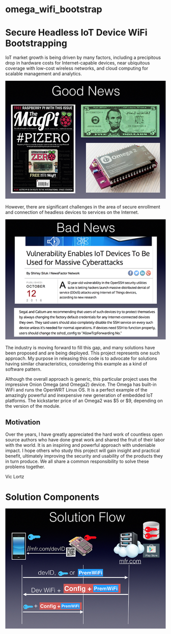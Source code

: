 # omega_wifi_bootstrap

Secure Headless IoT Device WiFi Bootstrapping
=================================

IoT market growth is being driven by many factors, including a precipitous
drop in hardware costs for Internet-capable devices, near ubiquitous
coverage with low-cost wireless networks, and cloud computing for scalable
management and analytics. 

![Solution](./images/GoodNews.png)

However, there are significant challenges in the
area of secure enrollment and connection of headless devices to services
on the Internet. 

![Solution](./images/BadNews.png)

The industry is moving forward to fill this gap, and many
solutions have been proposed and are being deployed. This project represents
one such approach. My purpose in releasing this code is to advocate for
solutions having similar characteristics, considering this example as a
kind of software pattern. 

Although the overall approach is generic, this particular project uses
the impressive Onion Omega (and Omega2) device. The Omega
has built-in WiFi and runs the OpenWRT Linux OS. It is a perfect example
of the amazingly powerful and inexpensive new generation of embedded IoT
platforms. The kickstarter price of an Omega2 was $5 or $9, depending on 
the version of the module.

Motivation
--------------------------------
Over the years, I have greatly appreciated the hard work of countless open
source authors who have done great work and shared the fruit of their labor
with the world. It is an inspiring and powerful approach with undeniable
impact. I hope others who study this project will gain insight and practical
benefit, ultimately improving the security and usability of the products they
in turn produce. We all share a common responsibility to solve these problems
together.

Vic Lortz


Solution Components
=================================

![Solution](./images/SolutionFlow.png)


